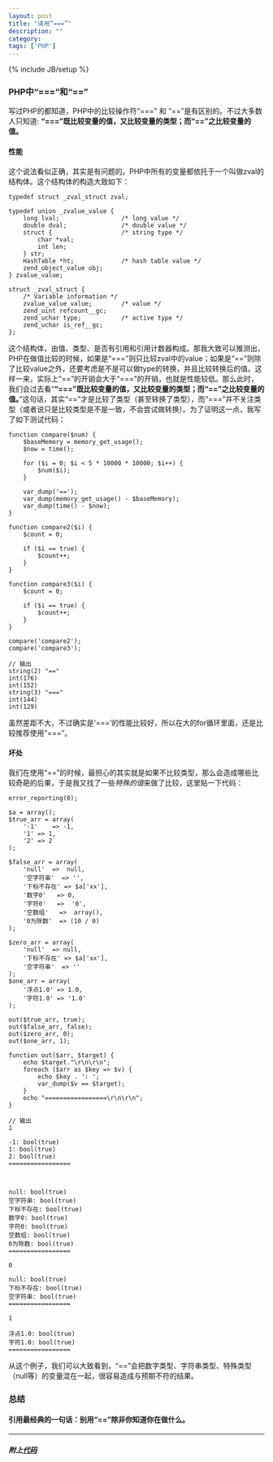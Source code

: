 ```yaml
---
layout: post
title: "请用“===”"
description: ""
category: 
tags: ['PHP']
---
```

{% include JB/setup %}
### PHP中“===”和“==”

写过PHP的都知道，PHP中的比较操作符“===” 和 “==”是有区别的。不过大多数人只知道:  **“===”既比较变量的值，又比较变量的类型；而“==”之比较变量的值。**

#### 性能

这个说法看似正确，其实是有问题的。PHP中所有的变量都依托于一个叫做zval的结构体。这个结构体的构造大致如下：

	typedef struct _zval_struct zval;

	typedef union _zvalue_value {
		long lval;                 /* long value */
		double dval;               /* double value */
		struct {                   /* string type */
			char *val;
			int len;
		} str;
		HashTable *ht;             /* hash table value */
		zend_object_value obj;
	} zvalue_value;
	 
	struct _zval_struct {
		/* Variable information */
	 	zvalue_value value;        /* value */
	 	zend_uint refcount__gc;
	 	zend_uchar type;           /* active type */
	 	zend_uchar is_ref__gc;
	};

这个结构体，由值、类型、是否有引用和引用计数器构成。那我大致可以推测出，PHP在做值比较的时候，如果是“===”则只比较zval中的value；如果是“==”则除了比较value之外，还要考虑是不是可以做type的转换，并且比较转换后的值。这样一来，实际上“==”的开销会大于“===”的开销，也就是性能较低。那么此时，我们会过去看“**“===”既比较变量的值，又比较变量的类型；而“==”之比较变量的值。**”这句话，其实“==”才是比较了类型（甚至转换了类型），而“===”并不关注类型（或者说只是比较类型是不是一致，不会尝试做转换）。为了证明这一点，我写了如下测试代码：

	function compare($num) {
		$baseMemory = memory_get_usage();
		$now = time();

		for ($i = 0; $i < 5 * 10000 * 10000; $i++) {
			$num($i);
		}

		var_dump('==');
		var_dump(memory_get_usage() - $baseMemory);
		var_dump(time() - $now);
	}

	function compare2($i) {
		$count = 0;

		if ($i == true) {
			$count++;
		}
	}

	function compare3($i) {
		$count = 0;

		if ($i == true) {
			$count++;
		}
	}

	compare('compare2');
	compare('compare3');

	// 输出
	string(2) "=="
	int(176)
	int(152)
	string(3) "==="
	int(144)
	int(129)

虽然差距不大，不过确实是‘===’的性能比较好，所以在大的for循环里面，还是比较推荐使用“===”。

#### 坏处

我们在使用“==”的时候，最担心的其实就是如果不比较类型，那么会造成哪些比较奇葩的后果，于是我又找了一些*特殊的值*来做了比较，这里贴一下代码：

	error_reporting(0);
	
	$a = array();
	$true_arr = array(
		'-1'	=> -1, 
		'1'	=> 1, 
		'2'	=> 2
	);
	
	$false_arr = array(
		'null'	=>  null, 
		'空字符串'	=> '', 
		'下标不存在'	=> $a['xx'], 
		'数字0'	=> 0, 
		'字符0'	=>  '0', 
		'空数组'	=>  array(), 
		'0为除数'	=> (10 / 0)
	);
	
	$zero_arr = array(
		'null'	=> null, 
		'下标不存在'	=> $a['xx'], 
		'空字符串'	=> ''
	);
	$one_arr = array(
		'浮点1.0'	=> 1.0, 
		'字符1.0'	=> '1.0'
	);
	
	out($true_arr, true);
	out($false_arr, false);
	out($zero_arr, 0);
	out($one_arr, 1);
	
	function out($arr, $target) {
		echo $target."\r\n\r\n";
		foreach ($arr as $key => $v) {
			echo $key . ': ';
			var_dump($v == $target);
		}
		echo "=================\r\n\r\n";
	}

	// 输出
	1
	
	-1: bool(true)
	1: bool(true)
	2: bool(true)
	=================
	
	
	
	null: bool(true)
	空字符串: bool(true)
	下标不存在: bool(true)
	数字0: bool(true)
	字符0: bool(true)
	空数组: bool(true)
	0为除数: bool(true)
	=================
	
	0
	
	null: bool(true)
	下标不存在: bool(true)
	空字符串: bool(true)
	=================
	
	1
	
	浮点1.0: bool(true)
	字符1.0: bool(true)
	=================

从这个例子，我们可以大致看到，“==”会把数字类型、字符串类型、特殊类型（null等）的变量混在一起，很容易造成与预期不符的结果。

### 总结

#### 引用最经典的一句话：别用“==”除非你知道你在做什么。

---

##### 附上[代码](https://github.com/roychen-7/php-boolean/)
